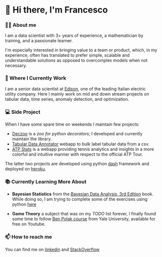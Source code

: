 # 👋 Hi there, I'm Francesco 
  
### 🦸‍♂️ About me

I am a data scientist with 3+ years of experience, a mathematician by training, and a passionate learner. 

I'm especially interested in bringing value to a team or product, which, in my experience, often has translated to prefer simple, scalable and understandable solutions as opposed to overcomplex models when not necessary.

### 💼 Where I Currently Work

I am a senior data scientist at [Edison](https://www.edison.it/en), one of the leading Italian electric utility company. Here I mainly work on mid and down stream projects on tabular data, time series, anomaly detection, and optimization.

###  💻 Side Project

When I have some spare time on weekends I maintain few projects:
- [Deczoo](https://fbruzzesi.github.io/deczoo/) is a *zoo for python decorators*; I developed and currently maintain the library.
- [Tabular Data Annotator](https://ts-annotator.herokuapp.com/) webapp to bulk label tabular data from a csv. 
- [ATP Stats](https://atp-stats.herokuapp.com/) is a webapp providing tennis analytics and insights in a more colorful and intuitive manner with respect to the official ATP Tour.

The latter two projects are developed using python [dash](https://plotly.com/dash/) framework and deployed on [heroku](https://heroku.com/).

### 📚 Currently Learning More About

* __Bayesian Statistics__ from the [Bayesian Data Analysis, 3rd Edition](http://www.stat.columbia.edu/~gelman/book/) book. While doing so, I am trying to complete some of the exercises using python [here](https://github.com/FBruzzesi/bda3-exercises)

* __Game Theory__ a subject that was on my _TODO_ list forever, I finally found some time to follow [Ben Polak course](https://www.youtube.com/watch?v=nM3rTU927io&list=PL6EF60E1027E1A10B&index=1&ab_channel=YaleCourses) from Yale University, available for free on Youtube.

### 📫 How to reach me
You can find me on [linkedin](https://www.linkedin.com/in/francesco-bruzzesi/) and [StackOverflow](https://stackoverflow.com/users/12411536/fbruzzesi)
